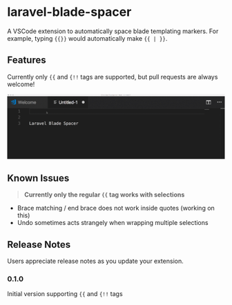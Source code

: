 # laravel-blade-spacer

A VSCode extension to automatically space blade templating markers. 
For example, typing `{{}}` would automatically make `{{ | }}`.

## Features

Currently only `{{` and `{!!` tags are supported, but pull requests are always welcome!

![Extension Preview](img/preview.gif)

## Known Issues
> **Currently only the regular `{{` tag works with selections**
 - Brace matching / end brace does not work inside quotes (working on this)
 - Undo sometimes acts strangely when wrapping multiple selections

## Release Notes

Users appreciate release notes as you update your extension.

### 0.1.0
Initial version supporting `{{` and `{!!` tags